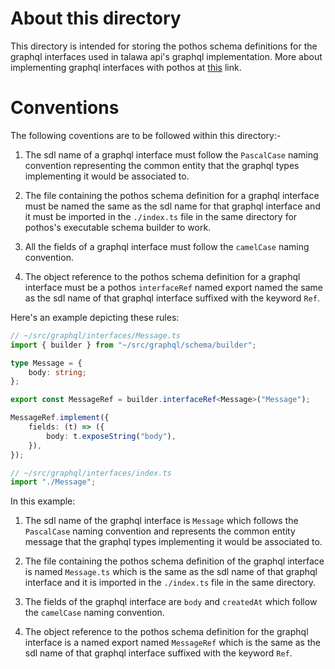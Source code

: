 # About this directory

This directory is intended for storing the pothos schema definitions for the graphql interfaces used in talawa api's graphql implementation. More about implementing graphql interfaces with pothos at [this](https://pothos-graphql.dev/docs/guide/interfaces) link.

# Conventions

The following coventions are to be followed within this directory:-

1. The sdl name of a graphql interface must follow the `PascalCase` naming convention representing the common entity that the graphql types implementing it would be associated to.

2. The file containing the pothos schema definition for a graphql interface must be named the same as the sdl name for that graphql interface and it must be imported in the `./index.ts` file in the same directory for pothos's executable schema builder to work.

3. All the fields of a graphql interface must follow the `camelCase` naming convention.

4. The object reference to the pothos schema definition for a graphql interface must be a pothos `interfaceRef` named export named the same as the sdl name of that graphql interface suffixed with the keyword `Ref`.

Here's an example depicting these rules: 

```typescript
// ~/src/graphql/interfaces/Message.ts
import { builder } from "~/src/graphql/schema/builder";

type Message = {
	body: string;
};

export const MessageRef = builder.interfaceRef<Message>("Message");

MessageRef.implement({
	fields: (t) => ({
		body: t.exposeString("body"),
	}),
});
```
```typescript
// ~/src/graphql/interfaces/index.ts
import "./Message";
```
In this example: 

1. The sdl name of the graphql interface is `Message` which follows the `PascalCase` naming convention and represents the common entity message that the graphql types implementing it would be associated to.

2. The file containing the pothos schema definition of the graphql interface is named `Message.ts` which is the same as the sdl name of that graphql interface and it is imported in the `./index.ts` file in the same directory.

3. The fields of the graphql interface are `body` and `createdAt` which follow the `camelCase` naming convention.

4. The object reference to the pothos schema definition for the graphql interface is a named export named `MessageRef` which is the same as the sdl name of that graphql interface suffixed with the keyword `Ref`.
